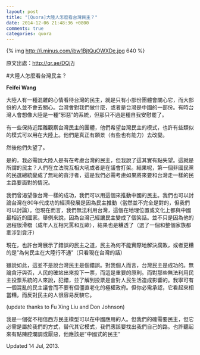 ```yaml
---
layout: post
title: "[Quora]大陸人怎麼看台灣民主？"
date: 2014-12-06 21:48:36 +0800
comments: true
categories: quora
---
```


{% img http://i.minus.com/ibw1BjtQuOWXDe.jpg 640 %}

原文出處：http://qr.ae/DQj7j

#大陸人怎麼看台灣民主？

**Feifei Wang**

<!---
Mainland Chinese people have a rather mixed feeling about the democracy in Taiwan, that is, for those small group of intellectuals who do feel something about it. Most people simply don’t care. What does Taiwan have to do with us, other than “they’re part of China”. While it is nice for the Taiwanese to imagine that mainland Chinese actually “envy” their system, it’s no more than a self-indulging illusion. 
-->

大陸人有一種混雜的心情看待台灣的民主，就是只有小部份團體會關心它，而大部份的人並不會去關心。台灣會對我們做什麼，或者是台灣是中國的一部份。有時台灣人會想像大陸是一種”邪惡”的系統，但那只不過是種自我安慰罷了。

<!---
There’re a certain group of people who kept a close watch on Taiwan democracy. They’re hoping that they might use Taiwan’s model and do something similar in Mainland China. These are the people who truly have the will (some even have the power) to change. 
-->
有一些保持近距離觀察台灣民主的團體，他們希望台灣民主的模式，也許有些類似的模式可以用在大陸上。他們是真正有願景（有些也有能力）去改變。

<!---
And how they’re disappointed. 
-->
然後他們失望了。

<!--more-->

<!--
Yes, if I have to say what mainland Chinese people think of democracy in Taiwan, I’d say it’s bitter disappointment. So this is what democracy is. People shouting with each other in Legislative Yuan, or having mob fights in congress. And look at the results, the first non-Kuomintang democratically elected president turn out to be a shameless embezzler… and this is what we get to look forward to if we do democracy the same way Taiwan does. 
-->
是的，我必需說大陸人是有在考慮台灣的民主，但我說了這其實有點失望。這就是所謂的民主？人們在立法院互相大吼或者是在議會打架。結果呢，第一個非國民黨的民選總統變成了無恥的貪汙者，這是我們必需考慮如果將來要和台灣走一樣的民主路要面對的情況。

<!--
We have hoped that with Taiwan’s success, we could use it as a strong argument for pushing democracy in China. We could even argue that Taiwan’s economic success during the 80s can be attribute to is democracy (which is, of course, completely not true, but we can argue that). But now, we can’t even use Taiwan, the closest in culture and situation as China, as an example. Because Taiwan had made democracy a laughingstock. Not only its process ridiculous (adult people cursing and get into physical fights), its results are also abysmal (electing a criminal with his entire family involved in embezzlement). 
-->
我們曾渴望像台灣一樣的成功，我們可以用這個來推動中國的民主。我們也可以討論台灣在80年代成功的經濟發展是因為民主推動（當然並不完全是對的，但我們可以討論）。但現在而言，我們無法利用台灣，這個在地理位置或文化上都與中國最相近的國家。舉例來說，因為台灣己經讓民主變成了個笑話。並不只是因為他的過程很滑䅾（成年人互相咒罵和互歐），結果也是糟透了（選了一個和整個家族都牽涉到貪汙）

<!--
Right now, Taiwan probably served as a cautious tale about how democracy could go wrong or how democracy doesn’t really solve the corruption, or the worst “how democracy doesn’t work for China”. (Just look at Taiwan, they say).
-->
現在，也許台灣展示了錯誤的民主之道，民主為何不能實際地解決腐敗，或者更糟的是”為何民主在大陸行不通”（只看現在台灣的話）

<!--
 However, that’s not to say Taiwan democracy is a failure. Personally, I think Taiwan democracy is a success. Embezzler or not, people did come out and casting their votes, and that is important on a principle level. And for people who’re not used to democratic voting system, it is crucial to let them make mistakes and realize “voting have consequences that would impact their own lives”. I’d be more than happy to have a messy democratic congress than a quiet orderly totalitarian one. But you have to admit, it looks pretty bad, and people who’re against democracy can easily dismiss it. 
-->
雖說如此，這並不是說台灣民主是個錯誤。對我個人而言，台灣民主是成功的。無論貪汙與否，人民的確站出來投下一票，而這是重要的原則。而對那些無法利用民主投票系統的人來說，犯錯，並了解到投票是會對人民生活造成影響的。我寧可有一個混亂的民主議會而不要有個僵直老化的極權政府。但你必需承認，它看起來相當糟，而反對民主的人很容易反騻它。

(update thanks to Fu Xing Liu and Don Johnson)
<!--
I for one never believe western model of democracy could work in China. We do need democracy but it should be on our own term, and instead of following other people’s model, we should find out own way. As cliche and evil as it might sound, it should be a “Chinese style democracy”.
-->
我是一個從不相信西方民主模型可以在中國應用的人。但我們的確需要民主，但它必需是屬於我們的方式，替代其它模式，我們應該要找出我們自己的路。也許聽起來有點陳腔爛調或厭惡，他應該是”中國式的民主”

Updated 14 Jul, 2013.
